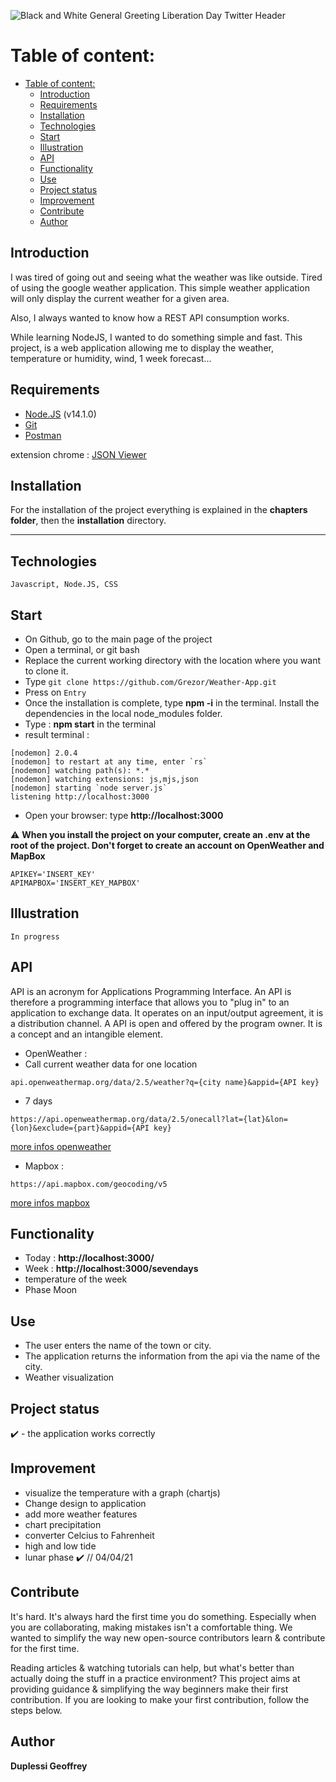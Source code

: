 ![Black and White General Greeting Liberation Day Twitter
Header](https://user-images.githubusercontent.com/38507456/86512535-65c7e580-be03-11ea-8833-eabacd5c92c3.png)



# Table of content:
- [Table of content:](#table-of-content)
  - [Introduction](#introduction)
  - [Requirements](#requirements)
  - [Installation](#installation)
  - [Technologies](#technologies)
  - [Start](#start)
  - [Illustration](#illustration)
  - [API](#api)
  - [Functionality](#functionality)
  - [Use](#use)
  - [Project status](#project-status)
  - [Improvement](#improvement)
  - [Contribute](#contribute)
  - [Author](#author)

## Introduction
I was tired of going out and seeing what the weather was like outside. Tired of using the google weather application.
This simple weather application will only display the current weather for a given area.

Also, I always wanted to know how a REST API consumption works.

While learning NodeJS, I wanted to do something simple and fast. This project, is a web application allowing me to
display the weather, temperature or humidity, wind, 1 week forecast...

## Requirements
- [Node.JS](https://nodejs.org/en/download/) (v14.1.0)
- [Git](https://git-scm.com/download/)
- [Postman](https://www.postman.com/downloads/)

extension chrome : [JSON
Viewer](https://chrome.google.com/webstore/detail/json-viewer/gbmdgpbipfallnflgajpaliibnhdgobh?hl=fr)

## Installation
For the installation of the project everything is explained in the **chapters folder**, then the **installation**
directory.

****

## Technologies
```
Javascript, Node.JS, CSS
```
## Start
- On Github, go to the main page of the project
- Open a terminal, or git bash
- Replace the current working directory with the location where you want to clone it.
- Type ```git clone https://github.com/Grezor/Weather-App.git ```
- Press on ```Entry```
- Once the installation is complete, type **npm -i** in the terminal. Install the dependencies in the local node_modules
folder.
- Type : **npm start** in the terminal
- result terminal :
```
[nodemon] 2.0.4
[nodemon] to restart at any time, enter `rs`
[nodemon] watching path(s): *.*
[nodemon] watching extensions: js,mjs,json
[nodemon] starting `node server.js`
listening http://localhost:3000
```
- Open your browser: type **http://localhost:3000**

⚠️ **When you install the project on your computer, create an .env at the root of the project. Don't forget to create an account on OpenWeather and MapBox**
```
APIKEY='INSERT_KEY'
APIMAPBOX='INSERT_KEY_MAPBOX'
```

## Illustration
```
In progress
```
## API
API is an acronym for Applications Programming Interface. An API is therefore a programming interface that allows you to
"plug in" to an application to exchange data. It operates on an input/output agreement, it is a distribution channel. A
API is open and offered by the program owner. It is a concept and an intangible element.

- OpenWeather :
- Call current weather data for one location
```
api.openweathermap.org/data/2.5/weather?q={city name}&appid={API key}
```
- 7 days
```
https://api.openweathermap.org/data/2.5/onecall?lat={lat}&lon={lon}&exclude={part}&appid={API key}
```

[more infos openweather](https://github.com/Grezor/Weather-App/blob/master/chapitres/openWeatherMap/account.md)
- Mapbox :
```
https://api.mapbox.com/geocoding/v5
```

[more infos mapbox](https://github.com/Grezor/Weather-App/blob/master/chapitres/mapbox/mapbox.md)


## Functionality
- Today : **http://localhost:3000/**
- Week : **http://localhost:3000/sevendays**
- temperature of the week
- Phase Moon

## Use
- The user enters the name of the town or city.
- The application returns the information from the api via the name of the city.
- Weather visualization

## Project status
✔️ - the application works correctly

## Improvement
- visualize the temperature with a graph (chartjs)
- Change design to application
- add more weather features
- chart precipitation
- converter Celcius to Fahrenheit
- high and low tide
- lunar phase ✔️ // 04/04/21


## Contribute
It's hard. It's always hard the first time you do something. Especially when you are collaborating, making mistakes
isn't a comfortable thing. We wanted to simplify the way new open-source contributors learn & contribute for the first
time.

Reading articles & watching tutorials can help, but what's better than actually doing the stuff in a practice
environment? This project aims at providing guidance & simplifying the way beginners make their first contribution. If
you are looking to make your first contribution, follow the steps below.

## Author
**Duplessi Geoffrey**
